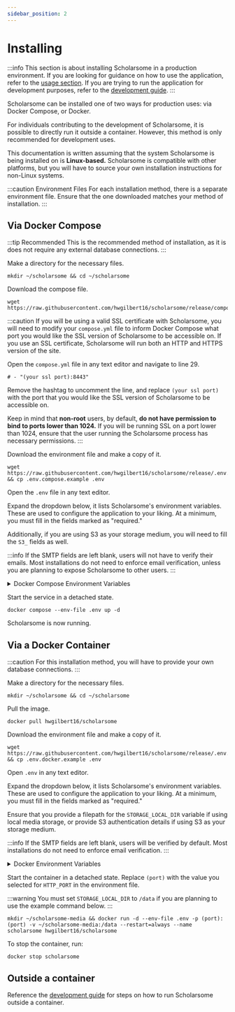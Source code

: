 ```yaml
---
sidebar_position: 2
---
```


# Installing

:::info
This section is about installing Scholarsome in a production environment. If you are looking for guidance on how to use the application, refer to the [usage section](../usage/overview.md). If you are trying to run the application for development purposes, refer to the [development guide](../development/development-guide.md).
:::

Scholarsome can be installed one of two ways for production uses: via Docker Compose, or Docker.

For individuals contributing to the development of Scholarsome, it is possible to directly run it outside a container. However, this method is only recommended for development uses.

This documentation is written assuming that the system Scholarsome is being installed on is **Linux-based.** Scholarsome is compatible with other platforms, but you will have to source your own installation instructions for non-Linux systems.

:::caution Environment Files
For each installation method, there is a separate environment file. Ensure that the one downloaded matches your method of installation.
:::

## Via Docker Compose

:::tip Recommended
This is the recommended method of installation, as it is does not require any external database connections.
:::

Make a directory for the necessary files.

```
mkdir ~/scholarsome && cd ~/scholarsome
```

Download the compose file.

```
wget https://raw.githubusercontent.com/hwgilbert16/scholarsome/release/compose.yml
```

:::caution
If you will be using a valid SSL certificate with Scholarsome, you will need to modify your `compose.yml` file to inform Docker Compose what port you would like the SSL version of Scholarsome to be accessible on. If you use an SSL certificate, Scholarsome will run both an HTTP and HTTPS version of the site.

Open the `compose.yml` file in any text editor and navigate to line 29.

```
# - "(your ssl port):8443"
```

Remove the hashtag to uncomment the line, and replace `(your ssl port)` with the port that you would like the SSL version of Scholarsome to be accessible on.

Keep in mind that **non-root** users, by default, **do not have permission to bind to ports lower than 1024.** If you will be running SSL on a port lower than 1024, ensure that the user running the Scholarsome process has necessary permissions.
:::

Download the environment file and make a copy of it.

```
wget https://raw.githubusercontent.com/hwgilbert16/scholarsome/release/.env.compose.example && cp .env.compose.example .env
```

Open the `.env` file in any text editor.

Expand the dropdown below, it lists Scholarsome's environment variables. These are used to configure the application to your liking. At a minimum, you must fill in the fields marked as "required."

Additionally, if you are using S3 as your storage medium, you will need to fill the `S3_` fields as well.

:::info
If the SMTP fields are left blank, users will not have to verify their emails. Most installations do not need to enforce email verification, unless you are planning to expose Scholarsome to other users.
:::

<details>
<summary>Docker Compose Environment Variables</summary>

| Variable Name                   | Description                                                                                                                                                            |
|---------------------------------|------------------------------------------------------------------------------------------------------------------------------------------------------------------------|
| NODE_ENV                        | **Required.** Declares whether the application is running in development or production. Recommended to be set to `production`.                                         |
| DATABASE_PASSWORD               | **Required.** Internal password for databases. Select something strong, as you will not need to know this.                                                             |
| JWT_SECRET                      | **Required.** String used to encrypt cookies and other sensitive items. Select something strong, as you will not need to know this.                                    |
| HTTP_PORT                       | **Required.** Port that Scholarsome with be accessible through. Recommended to be set to 80. If using SSL, set to 80, as another server will be spawned with port 443. |
| HOST                            | **Required.** The Domain that Scholarsome will be running on. **Do not include HTTP.**                                                                                 |
| STORAGE_TYPE                    | **Required.** The method that Scholarsome will store media files, either `local` or `s3`. If set to local, Scholarsome will store media files locally.                 |
| SMTP_HOST                       | Host to access the SMTP server.                                                                                                                                        |
| SMTP_PORT                       | Port to access the SMTP server.                                                                                                                                        |
| SMTP_USERNAME                   | Username to access the SMTP server.                                                                                                                                    |
| SMTP_PASSWORD                   | Password to access the SMTP server.                                                                                                                                    |
| SSL_KEY_BASE64                  | Base64 encoded SSL public key.                                                                                                                                         |
| SSL_CERT_BASE64                 | Base64 encoded SSL certificate.                                                                                                                                        |
| SCHOLARSOME_RECAPTCHA_SITE      | reCAPTCHA site key.                                                                                                                                                    |
| SCHOLARSOME_RECAPTCHA_SECRET    | reCAPTCHA secret key.                                                                                                                                                  |
| SCHOLARSOME_HEAD_SCRIPTS_BASE64 | Base64 encoded HTML of any scripts that should be included in the head tag for every page.                                                                             |
| S3_STORAGE_ENDPOINT             | Required if storing files in S3. The endpoint of the S3 service.                                                                                                       |
| S3_STORAGE_ACCESS_KEY           | Required if storing files in S3. Access key for the S3 service.                                                                                                        |
| S3_STORAGE_ACCESS_KEY           | Required if storing files in S3. Secret key for the S3 service.                                                                                                        |
| S3_STORAGE_ACCESS_KEY           | Required if storing files in S3. Region for the S3 service.                                                                                                            |
| S3_STORAGE_ACCESS_KEY           | Required if storing files in S3. The name of the bucket being used in S3 to store media files.                                                                         |

</details>

Start the service in a detached state.

```
docker compose --env-file .env up -d
```

Scholarsome is now running.

## Via a Docker Container

:::caution
For this installation method, you will have to provide your own database connections.
:::

Make a directory for the necessary files.

```
mkdir ~/scholarsome && cd ~/scholarsome
```

Pull the image.

```
docker pull hwgilbert16/scholarsome
```


Download the environment file and make a copy of it.

```
wget https://raw.githubusercontent.com/hwgilbert16/scholarsome/release/.env.docker.example && cp .env.docker.example .env
```

Open `.env` in any text editor.

Expand the dropdown below, it lists Scholarsome's environment variables. These are used to configure the application to your liking. At a minimum, you must fill in the fields marked as "required."

Ensure that you provide a filepath for the `STORAGE_LOCAL_DIR` variable if using local media storage, or provide S3 authentication details if using S3 as your storage medium.

:::info
If the SMTP fields are left blank, users will be verified by default. Most installations do not need to enforce email verification.
:::

<details>
<summary>Docker Environment Variables</summary>

| Variable Name                   | Description                                                                                                                                                            |
|---------------------------------|------------------------------------------------------------------------------------------------------------------------------------------------------------------------|
| NODE_ENV                        | **Required.** Declares whether the application is running in development or production. Recommended to be set to `production`.                                         |
| DATABASE_URL                    | **Required.** Connection string to the MySQL database. The format should be as follows: `mysql://(username):(password)@(host):(port)/(database)`                       |
| JWT_SECRET                      | **Required.** String used to encrypt cookies and other sensitive items. Select something strong, as you will not need to know this.                                    |
| HTTP_PORT                       | **Required.** Port that Scholarsome with be accessible through. Recommended to be set to 80. If using SSL, set to 80, as another server will be spawned with port 443. |
| HOST                            | **Required.** The domain that Scholarsome will be running on. **Do not include HTTP.**                                                                                 |
| STORAGE_TYPE                    | **Required.** The method that Scholarsome will store media files, either `local` or `s3`. If set to local, Scholarsome will store media files locally.                 |
| REDIS_HOST                      | **Required.** Host used to access the Redis database.                                                                                                                  |
| REDIS_PORT                      | **Required.** Port used to access the Redis database.                                                                                                                  |
| REDIS_USERNAME                  | **Required.** Username used to access the Redis database.                                                                                                              |
| REDIS_PASSWORD                  | **Required.** Password used to access the Redis database.                                                                                                              |
| SMTP_HOST                       | Host to access the SMTP server.                                                                                                                                        |
| SMTP_PORT                       | Port to access the SMTP server.                                                                                                                                        |
| SMTP_USERNAME                   | Username to access the SMTP server.                                                                                                                                    |
| SMTP_PASSWORD                   | Password to access the SMTP server.                                                                                                                                    |
| SSL_KEY_BASE64                  | Base64 encoded SSL public key.                                                                                                                                         |
| SSL_CERT_BASE64                 | Base64 encoded SSL certificate.                                                                                                                                        |
| SCHOLARSOME_RECAPTCHA_SITE      | reCAPTCHA site key.                                                                                                                                                    |
| SCHOLARSOME_RECAPTCHA_SECRET    | reCAPTCHA secret key.                                                                                                                                                  |
| SCHOLARSOME_HEAD_SCRIPTS_BASE64 | Base64 encoded HTML of any scripts that should be included in the head tag for every page.                                                                             |
| STORAGE_LOCAL_DIR               | Required if storing files locally. The absolute filepath pointing to the directory where Scholarsome should store media files.                                         |
| S3_STORAGE_ENDPOINT             | Required if storing files in S3. The endpoint of the S3 service.                                                                                                       |
| S3_STORAGE_ACCESS_KEY           | Required if storing files in S3. Access key for the S3 service.                                                                                                        |
| S3_STORAGE_ACCESS_KEY           | Required if storing files in S3. Secret key for the S3 service.                                                                                                        |
| S3_STORAGE_ACCESS_KEY           | Required if storing files in S3. Region for the S3 service.                                                                                                            |
| S3_STORAGE_ACCESS_KEY           | Required if storing files in S3. The name of the bucket being used in S3 to store media files.                                                                         |

</details>

Start the container in a detached state. Replace `(port)` with the value you selected for `HTTP_PORT` in the environment file.

:::warning
You must set `STORAGE_LOCAL_DIR` to `/data` if you are planning to use the example command below.
:::

```
mkdir ~/scholarsome-media && docker run -d --env-file .env -p (port):(port) -v ~/scholarsome-media:/data --restart=always --name scholarsome hwgilbert16/scholarsome
```

To stop the container, run:

```
docker stop scholarsome
```

## Outside a container

Reference the [development guide](../development/development-guide.md) for steps on how to run Scholarsome outside a container.
